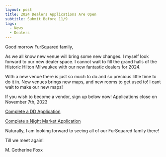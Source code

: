 ```yaml
---
layout: post
title: 2024 Dealers Applications Are Open
subtitle: Submit Before 11/9
tags:
  - News
  - Dealers
---
```


Good morrow FurSquared family,

As we all know new venue will bring some new changes. I myself look forward to our new dealer space. I cannot wait to fill the grand halls of the Historic Hilton Milwaukee with our new fantastic dealers for 2024.

With a new venue there is just so much to do and so precious little time to do it in. New venues brings new maps, and new rooms to get used to! I cant wait to make our new maps!

If you wish to become a vendor, sign up below now! Applications close on November 7th, 2023

[Complete a DD Application](https://forms.gle/uEizk3CUqcSq9RKY9)

[Complete a Night Market Application](https://forms.gle/JJV6s5YA49hRw7t48)

Naturally,  I am looking forward to seeing all of our FurSquared family there!

Till we meet again!

M. Gotherine Foxx